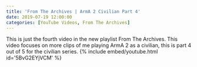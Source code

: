 ```yaml
---
title: 'From The Archives | ArmA 2 Civilian Part 4'
date: 2019-07-19 12:00:00
categories: [YouTube Videos, From The Archives]
---
```

This is just the fourth video in the new playlist From The Archives. This video focuses on more clips of me playing ArmA 2 as a civilian, this is part 4 out of 5 for the civilian series.
{% include embed/youtube.html id='5BvG2EYjVCM' %}